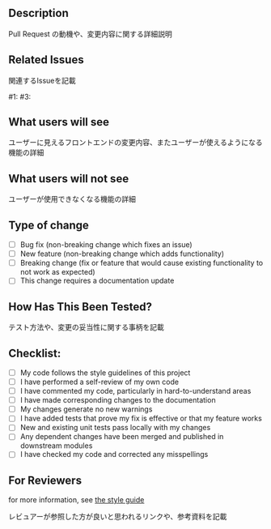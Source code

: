 ## Description

Pull Request の動機や、変更内容に関する詳細説明

## Related Issues

関連するIssueを記載

#1: 
#3:

## What users will see

ユーザーに見えるフロントエンドの変更内容、またユーザーが使えるようになる機能の詳細

## What users will not see

ユーザーが使用できなくなる機能の詳細

## Type of change

- [ ] Bug fix (non-breaking change which fixes an issue)
- [ ] New feature (non-breaking change which adds functionality)
- [ ] Breaking change (fix or feature that would cause existing functionality to not work as expected)
- [ ] This change requires a documentation update

## How Has This Been Tested?

テスト方法や、変更の妥当性に関する事柄を記載

## Checklist:

- [ ] My code follows the style guidelines of this project
- [ ] I have performed a self-review of my own code
- [ ] I have commented my code, particularly in hard-to-understand areas
- [ ] I have made corresponding changes to the documentation
- [ ] My changes generate no new warnings
- [ ] I have added tests that prove my fix is effective or that my feature works
- [ ] New and existing unit tests pass locally with my changes
- [ ] Any dependent changes have been merged and published in downstream modules
- [ ] I have checked my code and corrected any misspellings

## For Reviewers

for more information, see [the style guide]()

レビュアーが参照した方が良いと思われるリンクや、参考資料を記載